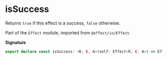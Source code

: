 # isSuccess

Returns `true` if this effect is a success, `false` otherwise.

Part of the `Effect` module, imported from `@effect/io/Effect`.

**Signature**

```ts
export declare const isSuccess: <R, E, A>(self: Effect<R, E, A>) => Effect<R, never, boolean>
```
